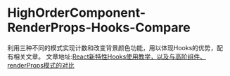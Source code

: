 # HighOrderComponent-RenderProps-Hooks-Compare
利用三种不同的模式实现计数和改变背景颜色功能，用以体现Hooks的优势，配有相关文章。
文章地址:[React新特性Hooks使用教学，以及与高阶组件、renderProps模式的对比](https://blog.csdn.net/qq_40962320/article/details/87043581)
